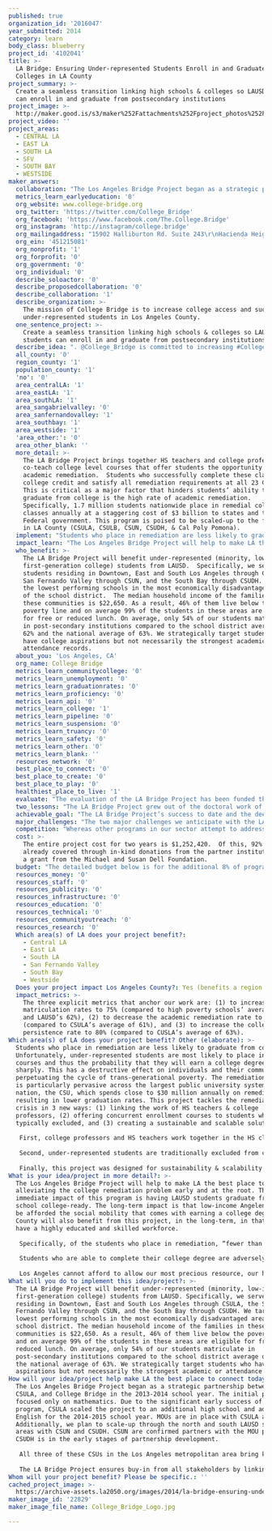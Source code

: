```yaml
---
published: true
organization_id: '2016047'
year_submitted: 2014
category: learn
body_class: blueberry
project_id: '4102041'
title: >-
  LA Bridge: Ensuring Under-represented Students Enroll in and Graduate from
  Colleges in LA County
project_summary: >-
  Create a seamless transition linking high schools & colleges so LAUSD students
  can enroll in and graduate from postsecondary institutions
project_image: >-
  http://maker.good.is/s3/maker%252Fattachments%252Fproject_photos%252Fimages%252F22829%252Fdisplay%252FCollege_Bridge_Logo.jpg=c570x385
project_video: ''
project_areas:
  - CENTRAL LA
  - EAST LA
  - SOUTH LA
  - SFV
  - SOUTH BAY
  - WESTSIDE
maker_answers:
  collaboration: "The Los Angeles Bridge Project began as a strategic partnership between LAUSD, CSULA, and College Bridge in the 2013-2014 school year.  The initial pilot focused only on mathematics.  Due to the significant early success of this program, CSULA scaled the project to an additional high school and added English for the 2014-2015 school year.  MOUs are in place with CSULA and LAUSD.  Additionally, we plan to scale-up through the north and south LAUSD service areas with CSUN and CSUDH.  CSUN are confirmed partners with the MOU pending.  CSUDH is in the early stages of partnership development.\r\n\r\nAll three of these CSUs in the Los Angeles metropolitan area bring key benefits to this project.  They offer in-kind donations of the professors’ salaries, use of university equipment and space, educational outreach (tutoring, college counseling, and school orientation), and financial aid resources (FAFSA workshops). LAUSD offers in-kind donations by providing the teacher and facilities to offer the courses in the regular school day. The three factors that are critical to the success of these collaborations are buy-in from (1) LAUSD high school teachers, (2) CSU professors, and (3) administrators in both LAUSD and CSUs.\r\n\r\nThe LA Bridge Project ensures buy-in from all stakeholders by linking the work of the school district and higher education institutions.  We bring together high school teachers and college professors to co-teach college-level math and English courses in order to offer students the opportunity to bypass academic remediation.  By working shoulder to shoulder, this project eschews the traditional blame game and serves as bidirectional professional development for both instructors and administrators."
  metrics_learn_earlyeducation: '0'
  org_website: www.college-bridge.org
  org_twitter: 'https://twitter.com/College_Bridge'
  org_facebook: 'https://www.facebook.com/The.College.Bridge'
  org_instagram: 'http://instagram/college.bridge'
  org_mailingaddress: "15902 Halliburton Rd. Suite 243\r\nHacienda Heights, CA 91745"
  org_ein: '451215081'
  org_nonprofit: '1'
  org_forprofit: '0'
  org_government: '0'
  org_individual: '0'
  describe_soloactor: '0'
  describe_proposedcollaboration: '0'
  describe_collaboration: '1'
  describe_organization: >-
    The mission of College Bridge is to increase college access and success for
    under-represented students in Los Angeles County.
  one_sentence_project: >-
    Create a seamless transition linking high schools & colleges so LAUSD
    students can enroll in and graduate from postsecondary institutions
  describe_idea: ". @College_Bridge is committed to increasing #CollegeAccess and #Success for \r\n@LASchools Students through the #LABridgeProject\r\n"
  all_county: '0'
  region_county: '1'
  population_county: '1'
  'no': '0'
  area_centralLA: '1'
  area_eastLA: '1'
  area_southLA: '1'
  area_sangabrielvalley: '0'
  area_sanfernandovalley: '1'
  area_southbay: '1'
  area_westside: '1'
  'area_other:': '0'
  area_other_blank: ''
  more_detail: >-
    The LA Bridge Project brings together HS teachers and college professors to
    co-teach college level courses that offer students the opportunity to bypass
    academic remediation.  Students who successfully complete these classes earn
    college credit and satisfy all remediation requirements at all 23 CSU’s.
    This is critical as a major factor that hinders students’ ability to
    graduate from college is the high rate of academic remediation. 
    Specifically, 1.7 million students nationwide place in remedial college
    classes annually at a staggering cost of $3 billion to states and the
    Federal government. This program is poised to be scaled-up to the five CSUs
    in LA County (CSULA, CSULB, CSUN, CSUDH, & Cal Poly Pomona).
  implement: "Students who place in remediation are less likely to graduate from college. Unfortunately, under-represented students are most likely to place in remedial courses and thus the probability that they will earn a college degree drop off sharply. This has a destructive effect on individuals and their communities by perpetuating the cycle of trans-generational poverty. The remediation dilemma is particularly pervasive across the largest public university system in the nation, the CSU, which spends close to $30 million annually on remediation resulting in lower graduation rates. This project tackles the remediation crisis in 3 new ways: (1) linking the work of HS teachers & college professors, (2) offering concurrent enrollment courses to students who are typically excluded, and (3) creating a sustainable and scalable solution.\r\n\r\nFirst, college professors and HS teachers work together in the HS classroom during the regular school day.  Traditionally, professors teach concurrent enrollment courses on college campuses without any involvement from K-12.  Even when these courses are on HS campuses, they have consisted of professors teaching a class in isolation.  In the LA Bridge Project, the professors and teachers co-teach using the same curriculum, textbook, assignments, assessments, & grading policies as the college courses.  Further, the teachers & professors plan the courses together each summer & meet after each exam to score the tests together. This configuration alleviates the traditional blame game and builds sustainable relationships between K-12 and higher education faculties.  \r\n\r\nSecond, under-represented students are traditionally excluded from concurrent enrollment opportunities.  The thinking is that these courses are best suited for advanced students only, even though researchers consistently conclude that gifted students will be successful in college regardless of these opportunities.  This project seeks to reverse that trend by offering these courses to students who have college aspirations but lack strong academic or consistent attendance records.\r\n\r\nFinally, this project was designed for sustainability & scalability.  Our program is sustainable as teachers who co-teach with professors are certified by the university to continue offering college-level courses to their students as adjunct professors.  It’s scalable because once teachers are certified, they can co-teach with an additional colleague, certifying them as well."
  impact_learn: "The Los Angeles Bridge Project will help to make LA the best place to learn by alleviating the college remediation problem early and at the root.  The immediate impact of this program is having LAUSD students graduate from high school college-ready.  The long-term impact is that low-income Angelenos will be afforded the social mobility that comes with earning a college degree.  LA County will also benefit from this project, in the long-term, in that we will have a highly educated and skilled workforce.\r\n\r\nSpecifically, of the students who place in remediation, “fewer than 1 in 10 graduate from community colleges within three years and little more than a third complete bachelor’s degrees in six years.” This is detrimental as access to a college education is critical for improving people’s quality of life and society as a whole.  On average, graduating with a Bachelor’s degree will result in $2.8 million in earned wages over a lifetime as opposed to $1.3 million with only a high school diploma.  Society also benefits from a college-educated population with a robust economy, stronger civic engagement, and lower levels of crime, poverty, and healthcare costs.  Unfortunately, college graduation rates for under-represented students (minority, first-generation, low-income) are decreasing in comparison to white, non-Hispanic students even though students of color constitute the nation’s fastest growing demographic. If current college graduation trends continue, there will be shortage of 16 million college-educated workers nationally and one million in California by the year 2025.  Researchers have concluded that a major factor that hinders students’ ability to graduate from college is the high rate of academic remediation.  \r\n\r\nStudents who are able to complete their college degree are adversely affected by remediation through the accumulation of greater debt, spending more time in college, and delaying their entrance into the workforce.  This has a toxic effect on the nation and the state of California through lower income tax revenues and an unskilled workforce. \r\n\r\nLos Angeles cannot afford to allow our most precious resource, our human capital, to go to waste. The solutions to our most pressing societal problems rest in the hearts and minds of our youth. Only by ensuring that the next generation of Angelenos see themselves as viable agents of change, can we ensure a brighter future for our great city and county."
  who_benefit: >-
    The LA Bridge Project will benefit under-represented (minority, low-income,
    first-generation college) students from LAUSD.  Specifically, we serve
    students residing in Downtown, East and South Los Angeles through CSULA, the
    San Fernando Valley through CSUN, and the South Bay through CSUDH. We target
    the lowest performing schools in the most economically disadvantaged areas
    of the school district.  The median household income of the families in
    these communities is $22,650. As a result, 46% of them live below the
    poverty line and on average 99% of the students in these areas are eligible
    for free or reduced lunch. On average, only 54% of our students matriculate
    in post-secondary institutions compared to the school district average of
    62% and the national average of 63%. We strategically target students who
    have college aspirations but not necessarily the strongest academic or
    attendance records.
  about_you: 'Los Angeles, CA'
  org_name: College Bridge
  metrics_learn_communitycollege: '0'
  metrics_learn_unemployment: '0'
  metrics_learn_graduationrates: '0'
  metrics_learn_proficiency: '0'
  metrics_learn_api: '0'
  metrics_learn_college: '1'
  metrics_learn_pipeline: '0'
  metrics_learn_suspension: '0'
  metrics_learn_truancy: '0'
  metrics_learn_safety: '0'
  metrics_learn_other: '0'
  metrics_learn_blank: ''
  resources_network: '0'
  best_place_to_connect: '0'
  best_place_to_create: '0'
  best_place_to_play: '0'
  healthiest_place_to_live: '1'
  evaluate: "The evaluation of the LA Bridge Project has been funded through a generous $358,545 grant from The Michael & Susan Dell Foundation.  The overarching program goal is to create a cogent student educational pipeline (an integrated network of pre-schools, K-12 institutions, and higher education systems that prepare students for seamless transitions between high school, higher education institutions, and the workforce).  The three explicit metrics that anchor our work are: (1) to increase college matriculation rates to 75% (compared to high poverty schools’ average of 54% and LAUSD’s 62%), (2) to decrease the academic remediation rate to 33% (compared to CSULA’s average of 61%), and (3) to increase the college persistence rate to 80% (compared to CUSLA’s average of 63%).\r\n \r\nSpecifically, we measure the efficacy of our project in both micro and macro terms.  From a micro-analysis, we utilize the pass rates on the college courses (MATH 109 and ENGL 101), as these are a proxy for both decreasing the remediation rates and college readiness.  The course pass rates are predicated on the students’ performance on the midterm, final, and course projects.\r\n\r\nFrom a macro-analysis, we monitor the students’ rates of college matriculation and persistence.  This is critical as the overarching goal is to help under-represented students enroll in and graduate from college in the shortest amount of time possible.\r\n\r\nThe data collection instruments that we use are both quantitative and qualitative.  Numerically, we look for comparative changes in our students’ matriculation, persistence, and course pass rates versus those of a control group.  Those data are then benchmarked against the numbers the university normally obtains absent our intervention.  Quantitative analysis allows us to understand what is happening while qualitative inquiry explains why and how.  We use open-ended surveys, focus groups, and in-depth interviews with all stakeholders to collect the qualitative data."
  two_lessons: "The LA Bridge Project grew out of the doctoral work of our founder, Dr. Lynn Cevallos.  Her dissertation at UCLA entitled, “Best Practices of P-20 Partnerships Designed to Increase College Access and Persistence for Under-represented Students” laid the groundwork for College Bridge’s theory of change.  Simultaneously it also anchored our partnerships in the best practices she uncovered.  As such, the three overarching lessons that guide our project are: (1) structure transparent partnerships in order to foster accountability and sustainability, (2) find champions for the work, and (3) focus on student needs.\r\n\r\nFirst, the collaborative co-teaching model provides transparency and shared accountability as all partners have first-hand experience in the project.  The collaborative planning and grading processes also ensure that all partners provide equitable student experiences across all participating high schools and universities. Finally, since all partners are involved in all stages of implementation, they each have buy-in thus sustaining the project throughout their respective institutions. \r\n\r\nSecond, College Bridge carefully vets out potential partners in search of champions for the work.  This is critical since inter-segmental work is not a job requirement of teachers or professors, thus individuals must have intrinsic motivation driving their participation.  These champions are fiercely student-centered and are rewarded by student success.  They are also strong leaders who will help their peers understand the value of this work. The champions are the people who are willing to allocate resources for the projects and galvanize commitment from their respective institutions. We are very fortunate to have assembled an all-star partnership full of these tireless champions.\r\n\r\nFinally, our project has a laser sharp focus on student needs allowing the partnership work to overcome what ordinarily would be insurmountable institutional barriers.  Specifically, the LA Bridge Project uses student data to set common goals.  These goals then follow the student trajectory through the entire P-20 pipeline.  Ultimately, we seek to change the culture and mindset at each partner institution from a completion agenda to the students’ end goal."
  achievable_goal: "The LA Bridge Project’s success to date and the deep ties with LAUSD have been powerful incentives in encouraging CSUN and CSUDH to join the partnership.  Specifically, the original pilot project at Santee Education Complex significantly decreased the college math remediation rate.  In the fall of 2013, 83% of Santee’s students who enrolled as freshmen at any CSU required remediation in math. After this intervention, however, only 24% of students may require any math remediation at all.  The other 76% have officially demonstrated readiness for college-level math by passing CSULA’s MATH 109 (Statistics and Quantitative Reasoning) course.  In fact, our students beat CSULA’s 2012 average pass rate for this course by 11 percentage points.\r\n\r\nBased on the strength of these results, the LA Bridge Project was expanded to include CSULA’s English Composition I during the 2014-2015 school year.  The results also garnered CSUN’s attention.  During the spring of 2014, College Bridge, CSUN and LAUSD North confirmed a new partnership and drafted a MOU.  CSUN and LAUSD North will join partnership meetings with CSULA and LAUSD East in August 2014.  \r\n\r\nCSUDH expressed interest in the spring of 2014 and Dr. Bravo, superintendent of LAUSD ESC South, immediately brought in his principals for an information session.  After the vetting process was completed by College Bridge, three high schools were chosen for implementation over three years.  However, CSUDH has not yet begun the MOU process so the goal for next year is to formalize this additional partnership. "
  major_challenges: "The two major challenges we anticipate with the LA Bridge Project are: (1) ensuring buy-in from all stakeholders across each partner institution and (2) the potential to scale-up too quickly.  The strategy we have developed in order to ameliorate these potential problems is to anchor all of our work on the best practices of successful P-20 partnerships.  Specifically, we will ensure transparency and include all stakeholders during every step of the project.  This is critical in order to galvanize the champions within each partner institution to move the partnership work forward while committing key resources from their individual organizations.  \r\n\r\nSimilarly, we will ensure that we do not scale-up this project in a haphazard manner by being mindful of balancing fidelity to the original intervention and adaptation to each new partner that joins our work.  We have developed a managed growth strategy that includes adding no more than one university partner each year.  Additionally, each university partner may only add one additional high school each year.  At this rate, College Bridge is able to continually evaluate the efficacy of the project as it scales and work collaboratively with the partners to determine and implement adjustments."
  competition: "Whereas other programs in our sector attempt to address small fissures in the educational pipeline, College Bridge instead focuses on galvanizing systemic change that creates a seamless transition for students across educational segments.  While other nonprofits still operate under a fragmented paradigm, we instead choose to address the problem holistically, in a cogent manner, and by bringing all stakeholders to the table.  This is crucial in order to obtain buy-in at all organizational levels across segments.\r\n\r\nSpecifically, other concurrent enrollment programs focus explicitly on gifted students while excluding students without a strong academic and attendance record.  Our program instead focuses on the most vulnerable population, recognizing that advanced students will succeed in college regardless of our intervention.  Early results indicate that shifting the focus toward under-represented students has a significantly higher return on investment and success rates.\r\n\r\nFinally, our program is succeeding in changing the perceptions and culture of all stakeholders.  Students who previously did not see themselves as college-ready, are now matriculating at much higher rates.  Teachers, professors, and administrators who previously had doubts about the ability of low-income children of color to make it into college and graduate, are now rethinking their beliefs and core values."
  cost: >-
    The entire project cost for two years is $1,252,420.  Of this, 92% is
    already covered through in-kind donations from the partner institutions and
    a grant from the Michael and Susan Dell Foundation.  
  budget: "The detailed budget below is for the additional 8% of program costs ($99,946) not already covered.\r\n\r\nProfessional Development for Independent Contractors:  $46,550\r\n16 high school teachers and 3 college professors over 2 years\r\n\r\nProfessional Development Provider:  $17,800\r\nProviders for math and English over two years\r\n\r\nLiaison for Partnership Development:  $16,000 \r\nGrant Manager:  2,500\r\nFringe:  $7,760\r\nMaterials:250\r\nIndirects (10%): $9,086"
  resources_money: '0'
  resources_staff: '0'
  resources_publicity: '0'
  resources_infrastructure: '0'
  resources_education: '0'
  resources_technical: '0'
  resources_communityoutreach: '0'
  resources_research: '0'
  Which area(s) of LA does your project benefit?:
    - Central LA
    - East LA
    - South LA
    - San Fernando Valley
    - South Bay
    - Westside
  Does your project impact Los Angeles County?: Yes (benefits a region of LA County)
  impact_metrics: >-
    The three explicit metrics that anchor our work are: (1) to increase college
    matriculation rates to 75% (compared to high poverty schools’ average of 54%
    and LAUSD’s 62%), (2) to decrease the academic remediation rate to 33%
    (compared to CSULA’s average of 61%), and (3) to increase the college
    persistence rate to 80% (compared to CUSLA’s average of 63%).
Which area(s) of LA does your project benefit? Other (elaborate): >-
  Students who place in remediation are less likely to graduate from college.
  Unfortunately, under-represented students are most likely to place in remedial
  courses and thus the probability that they will earn a college degree drop off
  sharply. This has a destructive effect on individuals and their communities by
  perpetuating the cycle of trans-generational poverty. The remediation dilemma
  is particularly pervasive across the largest public university system in the
  nation, the CSU, which spends close to $30 million annually on remediation
  resulting in lower graduation rates. This project tackles the remediation
  crisis in 3 new ways: (1) linking the work of HS teachers & college
  professors, (2) offering concurrent enrollment courses to students who are
  typically excluded, and (3) creating a sustainable and scalable solution.
   
   First, college professors and HS teachers work together in the HS classroom during the regular school day. Traditionally, professors teach concurrent enrollment courses on college campuses without any involvement from K-12. Even when these courses are on HS campuses, they have consisted of professors teaching a class in isolation. In the LA Bridge Project, the professors and teachers co-teach using the same curriculum, textbook, assignments, assessments, & grading policies as the college courses. Further, the teachers & professors plan the courses together each summer & meet after each exam to score the tests together. This configuration alleviates the traditional blame game and builds sustainable relationships between K-12 and higher education faculties. 
   
   Second, under-represented students are traditionally excluded from concurrent enrollment opportunities. The thinking is that these courses are best suited for advanced students only, even though researchers consistently conclude that gifted students will be successful in college regardless of these opportunities. This project seeks to reverse that trend by offering these courses to students who have college aspirations but lack strong academic or consistent attendance records.
   
   Finally, this project was designed for sustainability & scalability. Our program is sustainable as teachers who co-teach with professors are certified by the university to continue offering college-level courses to their students as adjunct professors. It’s scalable because once teachers are certified, they can co-teach with an additional colleague, certifying them as well.
What is your idea/project in more detail?: >-
  The Los Angeles Bridge Project will help to make LA the best place to learn by
  alleviating the college remediation problem early and at the root. The
  immediate impact of this program is having LAUSD students graduate from high
  school college-ready. The long-term impact is that low-income Angelenos will
  be afforded the social mobility that comes with earning a college degree. LA
  County will also benefit from this project, in the long-term, in that we will
  have a highly educated and skilled workforce.
   
   Specifically, of the students who place in remediation, “fewer than 1 in 10 graduate from community colleges within three years and little more than a third complete bachelor’s degrees in six years.” This is detrimental as access to a college education is critical for improving people’s quality of life and society as a whole. On average, graduating with a Bachelor’s degree will result in $2.8 million in earned wages over a lifetime as opposed to $1.3 million with only a high school diploma. Society also benefits from a college-educated population with a robust economy, stronger civic engagement, and lower levels of crime, poverty, and healthcare costs. Unfortunately, college graduation rates for under-represented students (minority, first-generation, low-income) are decreasing in comparison to white, non-Hispanic students even though students of color constitute the nation’s fastest growing demographic. If current college graduation trends continue, there will be shortage of 16 million college-educated workers nationally and one million in California by the year 2025. Researchers have concluded that a major factor that hinders students’ ability to graduate from college is the high rate of academic remediation. 
   
   Students who are able to complete their college degree are adversely affected by remediation through the accumulation of greater debt, spending more time in college, and delaying their entrance into the workforce. This has a toxic effect on the nation and the state of California through lower income tax revenues and an unskilled workforce. 
   
   Los Angeles cannot afford to allow our most precious resource, our human capital, to go to waste. The solutions to our most pressing societal problems rest in the hearts and minds of our youth. Only by ensuring that the next generation of Angelenos see themselves as viable agents of change, can we ensure a brighter future for our great city and county.
What will you do to implement this idea/project?: >-
  The LA Bridge Project will benefit under-represented (minority, low-income,
  first-generation college) students from LAUSD. Specifically, we serve students
  residing in Downtown, East and South Los Angeles through CSULA, the San
  Fernando Valley through CSUN, and the South Bay through CSUDH. We target the
  lowest performing schools in the most economically disadvantaged areas of the
  school district. The median household income of the families in these
  communities is $22,650. As a result, 46% of them live below the poverty line
  and on average 99% of the students in these areas are eligible for free or
  reduced lunch. On average, only 54% of our students matriculate in
  post-secondary institutions compared to the school district average of 62% and
  the national average of 63%. We strategically target students who have college
  aspirations but not necessarily the strongest academic or attendance records.
How will your idea/project help make LA the best place to connect today? In LA2050?: >-
  The Los Angeles Bridge Project began as a strategic partnership between LAUSD,
  CSULA, and College Bridge in the 2013-2014 school year. The initial pilot
  focused only on mathematics. Due to the significant early success of this
  program, CSULA scaled the project to an additional high school and added
  English for the 2014-2015 school year. MOUs are in place with CSULA and LAUSD.
  Additionally, we plan to scale-up through the north and south LAUSD service
  areas with CSUN and CSUDH. CSUN are confirmed partners with the MOU pending.
  CSUDH is in the early stages of partnership development.
   
   All three of these CSUs in the Los Angeles metropolitan area bring key benefits to this project. They offer in-kind donations of the professors’ salaries, use of university equipment and space, educational outreach (tutoring, college counseling, and school orientation), and financial aid resources (FAFSA workshops). LAUSD offers in-kind donations by providing the teacher and facilities to offer the courses in the regular school day. The three factors that are critical to the success of these collaborations are buy-in from (1) LAUSD high school teachers, (2) CSU professors, and (3) administrators in both LAUSD and CSUs.
   
   The LA Bridge Project ensures buy-in from all stakeholders by linking the work of the school district and higher education institutions. We bring together high school teachers and college professors to co-teach college-level math and English courses in order to offer students the opportunity to bypass academic remediation. By working shoulder to shoulder, this project eschews the traditional blame game and serves as bidirectional professional development for both instructors and administrators.
Whom will your project benefit? Please be specific.: ''
cached_project_image: >-
  https://archive-assets.la2050.org/images/2014/la-bridge-ensuring-under-represented-students-enroll-in-and-graduate-from-colleges-in-la-county/maker.good.is/s3/maker%252Fattachments%252Fproject_photos%252Fimages%252F22829%252Fdisplay%252FCollege_Bridge_Logo.jpg=c570x385.jpg
maker_image_id: '22829'
maker_image_file_name: College_Bridge_Logo.jpg

---
```

